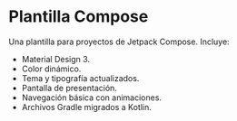 # Plantilla Compose
Una plantilla para proyectos de Jetpack Compose. Incluye:

* Material Design 3.
* Color dinámico.
* Tema y tipografía actualizados.
* Pantalla de presentación.
* Navegación básica con animaciones.
* Archivos Gradle migrados a Kotlin.
